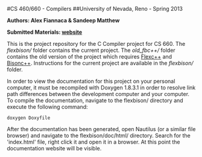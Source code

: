 #CS 460/660 - Compilers
##University of Nevada, Reno - Spring 2013

__Authors: Alex Fiannaca & Sandeep Matthew__

__Submitted Materials: [website](http://afiannac2.github.com/cs660/)__

This is the project repository for the C Compiler project for CS 660. The *flexbison/* folder contains the current project.
The *old_fbc++/* folder contains the old version of the project which requires [Flexc++](http://flexcpp.sourceforge.net/)
and [Bisonc++](http://bisoncpp.sourceforge.net/). Instructions for the current project are available in the *flexbison/* folder.

In order to view the documentation for this project on your personal computer, it must be recompiled
with Doxygen 1.8.3.1 in order to resolve link path differences between the development
computer and your computer. To compile the documentation, navigate to the flexbison/
directory and execute the following command:

    doxygen Doxyfile
    
After the documentation has been generated, open Nautilus (or a similar file browser)
and navigate to the flexbison/doc/html/ directory. Search for the 'index.html' file,
right click it and open it in a browser. At this point the documentation website 
will be visible.
